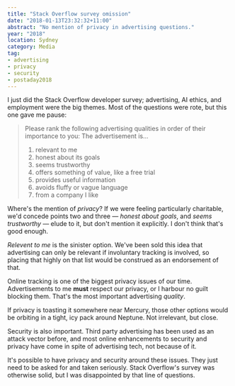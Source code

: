 ```yaml
---
title: "Stack Overflow survey omission"
date: "2018-01-13T23:32:32+11:00"
abstract: "No mention of privacy in advertising questions."
year: "2018"
location: Sydney
category: Media
tag:
- advertising
- privacy
- security
- postaday2018
---
```

I just did the Stack Overflow developer survey; advertising, AI ethics, and employment were the big themes. Most of the questions were rote, but this one gave me pause:

> Please rank the following advertising qualities in order of their 
> importance to you: The advertisement is...
>
> 1. relevant to me
> 2. honest about its goals
> 3. seems trustworthy
> 4. offers something of value, like a free trial
> 5. provides useful information
> 6. avoids fluffy or vague language
> 7. from a company I like

Where's the mention of *privacy*? If we were feeling particularly charitable, we'd concede points two and three — *honest about goals*, and *seems trustworthy* — elude to it, but don't mention it explicitly. I don't think that's good enough.

*Relevent to me* is the sinister option. We've been sold this idea that advertising can only be relevant if involuntary tracking is involved, so placing that highly on that list would be construed as an endorsement of that.

Online tracking is one of the biggest privacy issues of our time. Advertisements to me **must** respect our privacy, or I harbour no guilt blocking them. That's the most important advertising *quality*.

If privacy is toasting it somewhere near Mercury, those other options would be orbiting in a tight, icy pack around Neptune. Not irrelevant, but close.

Security is also important. Third party advertising has been used as an attack vector before, and most online enhancements to security and privacy have come in spite of advertising tech, not because of it.

It's possible to have privacy and security around these issues. They just need to be asked for and taken seriously. Stack Overflow's survey was otherwise solid, but I was disappointed by that line of questions.

